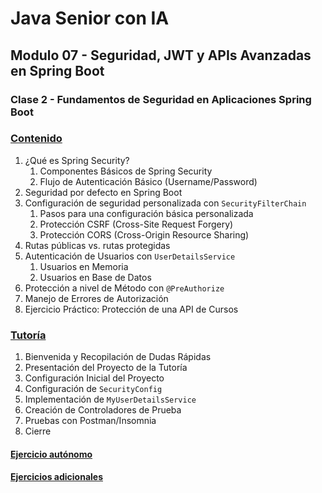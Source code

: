 # Java Senior con IA

## Modulo 07 - Seguridad, JWT y APIs Avanzadas en Spring Boot

### Clase 2 - Fundamentos de Seguridad en Aplicaciones Spring Boot

### [Contenido](1-contenido.md)

1. ¿Qué es Spring Security?
    1. Componentes Básicos de Spring Security
    2. Flujo de Autenticación Básico (Username/Password)
2. Seguridad por defecto en Spring Boot
3. Configuración de seguridad personalizada con `SecurityFilterChain`
    1. Pasos para una configuración básica personalizada
    2. Protección CSRF (Cross-Site Request Forgery)
    3. Protección CORS (Cross-Origin Resource Sharing)
4. Rutas públicas vs. rutas protegidas
5. Autenticación de Usuarios con `UserDetailsService`
    1. Usuarios en Memoria
    2. Usuarios en Base de Datos
6. Protección a nivel de Método con `@PreAuthorize`
7. Manejo de Errores de Autorización
8. Ejercicio Práctico: Protección de una API de Cursos

### [Tutoría](2-tutoria.md)

1. Bienvenida y Recopilación de Dudas Rápidas
2. Presentación del Proyecto de la Tutoría
3. Configuración Inicial del Proyecto
4. Configuración de `SecurityConfig`
5. Implementación de `MyUserDetailsService`
6. Creación de Controladores de Prueba
7. Pruebas con Postman/Insomnia
8. Cierre

#### [Ejercicio autónomo](3-ejercicio.md)

#### [Ejercicios adicionales](4-ejercicios_adicionales.md)
